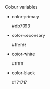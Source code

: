 Colour variables

<ul class="colorSwatch">
<li class="colorSwatch__item">
<div class="colorSwatch__swatch colorSwatch__swatch--primary">

</div>
<p class="colorSwatch__title">color-primary</p>
<span class="colorSwatch__hex">#db7093</span>
</li>
<li class="colorSwatch__item">
<div class="colorSwatch__swatch colorSwatch__swatch--secondary">

</div>
<p class="colorSwatch__title">color-secondary</p>
<span class="colorSwatch__hex">#ffefd5</span>
</li>
<li class="colorSwatch__item">
<div class="colorSwatch__swatch colorSwatch__swatch--white">

</div>
<p class="colorSwatch__title">color-white</p>
<span class="colorSwatch__hex">#ffffff</span>
</li>
<li class="colorSwatch__item">
<div class="colorSwatch__swatch colorSwatch__swatch--black">

</div>
<p class="colorSwatch__title">color-black</p>
<span class="colorSwatch__hex">#171717</span>
</li>
</ul>
